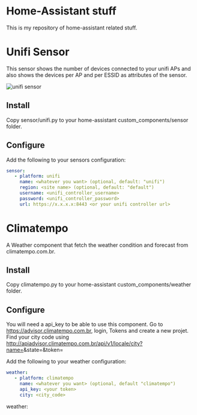 # Home-Assistant stuff

This is my repository of home-assistant related stuff. 



# Unifi Sensor

This sensor
shows the number of devices connected to your unifi APs and also shows the devices per AP and per ESSID as attributes
of the sensor.

![unifi sensor](https://github.com/clyra/homeassistant/blob/master/unifi_sensor.png?raw=true)

## Install

Copy sensor/unifi.py to your home-assistant custom_components/sensor folder.

## Configure

Add the following to your sensors configuration:

```yaml
sensor:
   - platform: unifi
     name: <whatever you want> (optional, default: "unifi")
     region: <site name> (optional, default: "default")
     username: <unifi_controller_username>
     password: <unifi_controller_password>
     url: https://x.x.x.x:8443 <or your unifi controller url>
```

# Climatempo

A Weather component that fetch the weather condition and forecast from climatempo.com.br.

## Install

Copy climatempo.py to your home-assistant custom_components/weather folder.

## Configure

You will need a api_key to be able to use this component. Go to https://advisor.climatempo.com.br, login, Tokens and create a new projet.
Find your city code using http://apiadvisor.climatempo.com.br/api/v1/locale/city?name=<city>&state=<state>&token=<your-app-token>

Add the following to your weather configuration:

```yaml
weather:
   - platform: climatempo
     name: <whatever you want> (optional, default "climatempo")
     api_key: <your token>
     city: <city_code>
```
weather:

